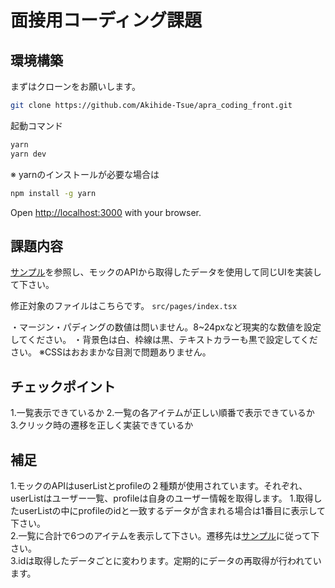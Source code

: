 # 面接用コーディング課題

## 環境構築

まずはクローンをお願いします。

```bash
git clone https://github.com/Akihide-Tsue/apra_coding_front.git
```

起動コマンド

```bash
yarn
yarn dev
```

※ yarnのインストールが必要な場合は

```bash
npm install -g yarn
```

Open [http://localhost:3000](http://localhost:3000) with your browser.

## 課題内容

[サンプル](https://apra-coding-front-7r2u-git-master-atsueapracojps-projects.vercel.app/)を参照し、モックのAPIから取得したデータを使用して同じUIを実装して下さい。  

修正対象のファイルはこちらです。
`src/pages/index.tsx`

・マージン・パディングの数値は問いません。8~24pxなど現実的な数値を設定してください。
・背景色は白、枠線は黒、テキストカラーも黒で設定してください。
※CSSはおおまかな目測で問題ありません。


## チェックポイント

1.一覧表示できているか
2.一覧の各アイテムが正しい順番で表示できているか  
3.クリック時の遷移を正しく実装できているか

## 補足

1.モックのAPIはuserListとprofileの２種類が使用されています。それぞれ、userListはユーザー一覧、profileは自身のユーザー情報を取得します。
1.取得したuserListの中にprofileのidと一致するデータが含まれる場合は1番目に表示して下さい。  
2.一覧に合計で6つのアイテムを表示して下さい。遷移先は[サンプル](https://apra-coding-front-7r2u-git-master-atsueapracojps-projects.vercel.app/)に従って下さい。  
3.idは取得したデータごとに変わります。定期的にデータの再取得が行われています。
